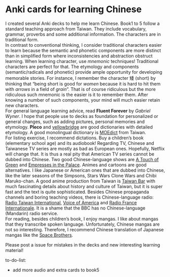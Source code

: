 # Anki cards for learning Chinese

I created several Anki decks to help me learn Chinese. Book1 to 5 follow a standard teaching approach from Taiwan. They include vocabulary, grammar, proverbs and some additional information. The characters are in traditional form.                                        
In contrast to conventional thinking, I consider traditional characters easier to learn because the semantic and phonetic components are more distinct than in simplified form where inconsistencies and abstraction obstruct learning. When learning character, use *mnemonic* techniques! Traditional characters are perfect for that. The etymology and components (semantic/radicals and phonetic) provide ample opportunity for developing memorable stories. For instance, I remember the character 矮 (short) by thinking that “being short is good for *women* because it is hard to hit them with *arrows* in a field of *grain*”. That is of course ridiculous but the more ridiculous such mnemonic is the easier is it to remember them. After knowing a number of such components, your mind will much easier retain new characters.                                   
For general language learning advice, read **Fluent Forever** by *Gabriel Wyner*. I hope that people use to decks as foundation for personalized or general changes, such as adding pictures, personal memories and etymology.  **Pleco** and [yellowbridge](https://www.yellowbridge.com/chinese/dictionary.php) are good dictionaries with detailed  etymology.  A good monolingual dictionary is [MOEdict](https://www.moedict.tw/) from Taiwan.                                                   
For listing exercise, I recommend dictations. Buy a children’s book (elementary school age) and its audiobook! Regarding TV, Chinese and Taiwanese TV series are mostly as bad as European ones. Hopefully, Netflix will change that.  It is thus a real pity that American TV series cannot be dubbed into Chinese. Two good Chinese-language shows are  [A Touch of Green](https://en.wikipedia.org/wiki/A_Touch_of_Green) and [Empresses in the Palace](https://en.wikipedia.org/wiki/Empresses_in_the_Palace). Animes and cartoons are good alternatives. I like Japanese or American ones that are dubbed into Chinese, like the later seasons of the Simpsons, Stars Wars Clone Wars and Chibi Maruko-chan. A good anime production from Taiwan is [Taiwan Bar](https://www.youtube.com/channel/UCRNsHFT7BFoAPBcuAa5sgEQ) with much fascinating details about history and culture of Taiwan, but it is super fast and the text is quite sophisticated. Besides Chinese propaganda channels and boring teaching videos, there is Chinese-language radio: [Radio Taiwan International](https://www.rti.org.tw/), [Voice of America](https://www.voachinese.com/) and [Radio France Internationale](https://www.rfi.fr/tw/). It is a shame that the BBC has no Chinese-language (Mandarin) radio service.                                       
For reading, besides children’s book, I enjoy mangas. I like about mangas that they transcribe spoken language. Unfortunately, Chinese mangas are not so interesting. Therefore, I recommend Chinese translation of Japanese mangas like the [Space Brothers](https://en.wikipedia.org/wiki/Space_Brothers_(manga)).                                     

Please post a issue for mistakes in the decks and new interesting learning material! 

to-do-list:
* add more audio and extra cards to book5
